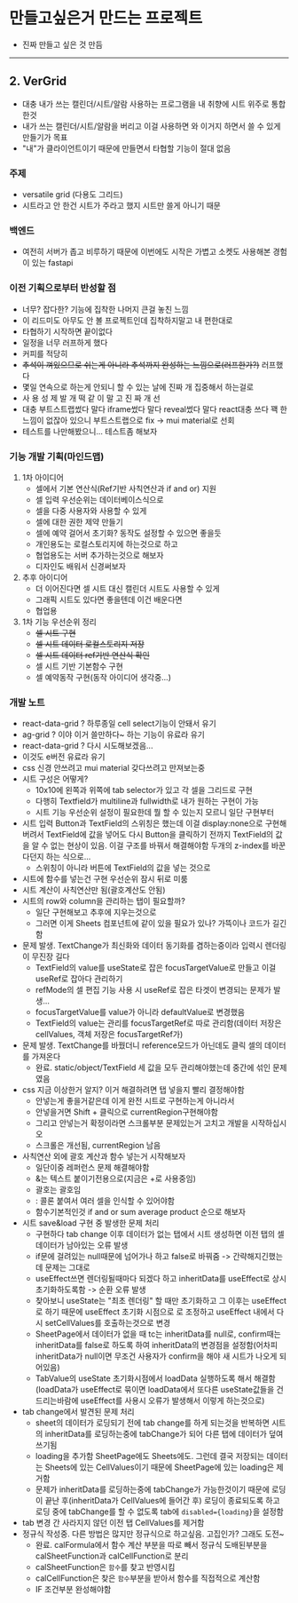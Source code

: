 # 만들고싶은거 만드는 프로젝트

- 진짜 만들고 싶은 것 만듬

---

## 2. VerGrid

 - 대충 내가 쓰는 캘린더/시트/알람 사용하는 프로그램을 내 취향에 시트 위주로 통합한것
 - 내가 쓰는 캘린더/시트/알람을 버리고 이걸 사용하면 와 이거지 하면서 쓸 수 있게 만들기가 목표
 - "내"가 클라이언트이기 때문에 만들면서 타협할 기능이 절대 없음

### 주제

 - versatile grid (다용도 그리드)
 - 시트라고 안 한건 시트가 주라고 했지 시트만 쓸게 아니기 때문

### 백엔드

 - 여전히 서버가 좁고 비루하기 때문에 이번에도 시작은 가볍고 소켓도 사용해본 경험이 있는 fastapi

### 이전 기획으로부터 반성할 점

 - 너무? 잡다한? 기능에 집착한 나머지 큰걸 놓친 느낌
 - 이 리드미도 아무도 안 볼 프로젝트인데 집착하지말고 내 편한대로
 - 타협하기 시작하면 끝이없다
 - 일정을 너무 러프하게 했다
 - 커피를 적당히
 - ~~추석이 껴있으므로 쉬는게 아니라 추석까지 완성하는 느낌으로(러프한가?)~~ 러프했다
 - 몇일 연속으로 하는게 안되니 할 수 있는 날에 진짜 개 집중해서 하는걸로
 - 사 용 성 제 발 개 떡 같 이 말 고 진 짜 개 선
 - 대충 부트스트랩썼다 말다 iframe썼다 말다 reveal썼다 말다 react대충 쓰다 꽥 한 느낌이 없잖아 있으니 부트스트랩으로 fix -> mui material로 선회
 - 테스트를 나만해봤으니... 테스트좀 해보자

### 기능 개발 기획(마인드맵)

1. 1차 아이디어
	 - 셀에서 기본 연산식(Ref기반 사칙연산과 if and or) 지원
	 - 셀 입력 우선순위는 데이터베이스식으로
	 - 셀을 다중 사용자와 사용할 수 있게
	 - 셀에 대한 권한 제약 만들기
	 - 셀에 예약 걸어서 초기화? 동작도 설정할 수 있으면 좋을듯
	 - 개인용도는 로컬스토리지에 하는것으로 하고
	 - 협업용도는 서버 추가하는것으로 해보자
	 - 디자인도 배워서 신경써보자
 2. 추후 아이디어
	 - 더 이어진다면 셀 시트 대신 캘린더 시트도 사용할 수 있게
	 - 그래픽 시트도 있다면 좋을텐데 이건 배운다면
	 - 협업용
 3. 1차 기능 우선순위 정리
	 - ~~셀 시트 구현~~
	 - ~~셀 시트 데이터 로컬스토리지 저장~~
	 - ~~셀 시트 데이터 ref기반 연산식 확인~~
	 - 셀 시트 기반 기본함수 구현
	 - 셀 예약동작 구현(동작 아이디어 생각중...)

### 개발 노트

 - react-data-grid ? 하루종일 cell select기능이 안돼서 유기
 - ag-grid ? 이야 이거 쓸만하다~ 하는 기능이 유료라 유기
 - react-data-grid ? 다시 시도해보겠음...
 - 이것도 e버전 유료라 유기
 - css 신경 안쓰려고 mui material 갖다쓰려고 만져보는중
 - 시트 구성은 어떻게?
 	 - 10x10에 왼쪽과 위쪽에 tab selector가 있고 각 셀을 그리드로 구현
	 - 다행히 Textfield가 multiline과 fullwidth로 내가 원하는 구현이 가능
	 - 시트 기능 우선순위 설정이 필요한데 뭘 할 수 있는지 모르니 일단 구현부터
 - 시트 입력 Button과 TextField의 스위칭은 했는데 이걸 display:none으로 구현해버려서 TextField에 값을 넣어도 다시 Button을 클릭하기 전까지 TextField의 값을 알 수 없는 현상이 있음. 이걸 구조를 바꿔서 해결해야함 두개의 z-index를 바꾼다던지 하는 식으로...
	 - 스위칭이 아니라 버튼에 TextField의 값을 넣는 것으로
 - 시트에 함수를 넣는건 구현 우선순위 잠시 뒤로 미룸
 - 시트 계산이 사칙연산만 됨(괄호계산도 안됨)
 - 시트의 row와 column을 관리하는 탭이 필요할까?
	 - 일단 구현해보고 추후에 지우는것으로
	 - 그러면 이게 Sheets 컴포넌트에 같이 있을 필요가 있나? 가뜩이나 코드가 길긴함
 - 문제 발생. TextChange가 최신화와 데이터 동기화를 겸하는중이라 입력시 렌더링이 무진장 길다
 	 - TextField의 value를 useState로 잡은 focusTargetValue로 만들고 이걸 useRef로 잡아다 관리하기
	 - refMode의 셀 편집 기능 사용 시 useRef로 잡은 타겟이 변경되는 문제가 발생...
	 - focusTargetValue를 value가 아니라 defaultValue로 변경했음
	 - TextField의 value는 관리를 focusTargetRef로 따로 관리함(데이터 저장은 cellValues, 객체 저장은 focusTargetRef가)
 - 문제 발생. TextChange를 바꿨더니 reference모드가 아닌데도 클릭 셀의 데이터를 가져온다
	 - 완료. static/object/TextField 세 값을 모두 관리해야했는데 중간에 섞인 문제였음
 - css 지금 이상한거 알지? 이거 해결하려면 탭 넣을지 빨리 결정해야함
	 - 안넣는게 좋을거같은데 이게 완전 시트로 구현하는게 아니라서
	 - 안넣을거면 Shift + 클릭으로 currentRegion구현해야함
	 - 그리고 안넣는거 확정이라면 스크롤부분 문제있는거 고치고 개발을 시작하십시오
	 - 스크롤은 개선됨, currentRegion 남음
 - 사칙연산 외에 괄호 계산과 함수 넣는거 시작해보자
	 - 일단이중 레퍼런스 문제 해결해야함
	 - &는 텍스트 붙이기전용으로(지금은 +로 사용중임)
	 - 괄호는 괄호임
	 - : 콜론 붙여서 여러 셀을 인식할 수 있어야함
	 - 함수기본적인것 if and or sum average product 순으로 해보자
 - 시트 save&load 구현 중 발생한 문제 처리
	 - 구현하다 tab change 이후 데이터가 없는 탭에서 시트 생성하면 이전 탭의 셀 데이터가 남아있는 오류 발생
	 - if문에 걸려있는 null때문에 넘어가나 하고 false로 바꿔줌 -> 간략해지긴했는데 문제는 그대로
	 - useEffect쓰면 렌더링될때마다 되겠다 하고 inheritData를 useEffect로 상시 초기화하도록함 -> 순환 오류 발생
	 - 찾아보니 useState는 "최초 렌더링" 할 때만 초기화하고 그 이후는 useEffect로 하기 때문에 useEffect 초기화 시점으로 로 조정하고 useEffect 내에서 다시 setCellValues를 호출하는것으로 변경
	 - SheetPage에서 데이터가 없을 때 tc는 inheritData를 null로, confirm때는 inheritData를 false로 하도록 하여 inheritData의 변경점을 설정함(어차피 inheritData가 null이면 무조건 사용자가 confirm을 해야 새 시트가 나오게 되어있음)
	 - TabValue의 useState 초기화시점에서 loadData 실행하도록 해서 해결함(loadData가 useEffect로 묶이면 loadData에서 또다른 useState값들을 건드리는바람에 useEffect를 사용시 오류가 발생해서 이렇게 하는것으로)
 - tab change에서 발견된 문제 처리
	 - sheet의 데이터가 로딩되기 전에 tab change를 하게 되는것을 반복하면 시트의 inheritData를 로딩하는중에 tabChange가 되어 다른 탭에 데이터가 덮여쓰기됨
	 - loading을 추가함 SheetPage에도 Sheets에도. 그런데 결국 저장되는 데이터는 Sheets에 있는 CellValues이기 때문에 SheetPage에 있는 loading은 제거함
	 - 문제가 inheritData를 로딩하는중에 tabChange가 가능한것이기 때문에 로딩이 끝난 후(inheritData가 CellValues에 들어간 후) 로딩이 종료되도록 하고 로딩 중에 tabChange를 할 수 없도록 tab에 `disabled={loading}`을 설정함
 - tab 변경 간 사라지지 않던 이전 탭 CellValues를 제거함
 - 정규식 작성중. 다른 방법은 많지만 정규식으로 하고싶음. 고집인가? 그래도 도전~
	 - 완료. calFormula에서 함수 계산 부분을 따로 빼서 정규식 도배된부분을 calSheetFunction과 calCellFunction로 분리
	 - calSheetFunction은 `함수`를 찾고 반영시킴
	 - calCellFunction은 찾은 `함수`부분을 받아서 함수를 직접적으로 계산함
	 - IF 조건부분 완성해야함